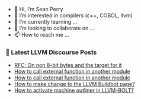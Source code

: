 - 👋 Hi, I’m Sean Perry
- 👀 I’m interested in compilers (c++, COBOL, llvm)
- 🌱 I’m currently learning ...
- 💞️ I’m looking to collaborate on ...
- 📫 How to reach me ...

<!---
s66perry/s66perry is a ✨ special ✨ repository because its `README.md` (this file) appears on your GitHub profile.
You can click the Preview link to take a look at your changes.
--->
### 📕 Latest LLVM Discourse Posts

<!-- DISCOURSE-LLVM:START -->
- [RFC: On non 8-bit bytes and the target for it](https://discourse.llvm.org/t/rfc-on-non-8-bit-bytes-and-the-target-for-it/53455?page=3#post_48)
- [How to call external function in another module](https://discourse.llvm.org/t/how-to-call-external-function-in-another-module/80745#post_2)
- [How to call external function in another module](https://discourse.llvm.org/t/how-to-call-external-function-in-another-module/80745#post_1)
- [How to make change to the LLVM Buildbot page?](https://discourse.llvm.org/t/how-to-make-change-to-the-llvm-buildbot-page/80743#post_1)
- [How to activate machine outliner in LLVM-BOLT?](https://discourse.llvm.org/t/how-to-activate-machine-outliner-in-llvm-bolt/80742#post_1)
<!-- DISCOURSE-LLVM:END -->
